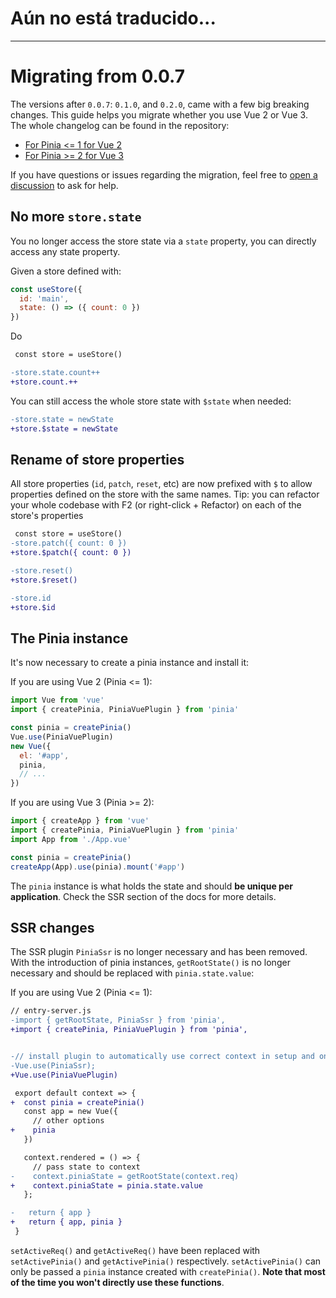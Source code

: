 # Aún no está traducido...
---

# Migrating from 0.0.7

The versions after `0.0.7`: `0.1.0`, and `0.2.0`, came with a few big breaking changes. This guide helps you migrate whether you use Vue 2 or Vue 3. The whole changelog can be found in the repository:

- [For Pinia <= 1 for Vue 2](https://github.com/vuejs/pinia/blob/v1/CHANGELOG.md)
- [For Pinia >= 2 for Vue 3](https://github.com/vuejs/pinia/blob/v2/packages/pinia/CHANGELOG.md)

If you have questions or issues regarding the migration, feel free to [open a discussion](https://github.com/vuejs/pinia/discussions/categories/q-a) to ask for help.

## No more `store.state`

You no longer access the store state via a `state` property, you can directly access any state property.

Given a store defined with:

```js
const useStore({
  id: 'main',
  state: () => ({ count: 0 })
})
```

Do

```diff
 const store = useStore()

-store.state.count++
+store.count.++
```

You can still access the whole store state with `$state` when needed:

```diff
-store.state = newState
+store.$state = newState
```

## Rename of store properties

All store properties (`id`, `patch`, `reset`, etc) are now prefixed with `$` to allow properties defined on the store with the same names. Tip: you can refactor your whole codebase with F2 (or right-click + Refactor) on each of the store's properties

```diff
 const store = useStore()
-store.patch({ count: 0 })
+store.$patch({ count: 0 })

-store.reset()
+store.$reset()

-store.id
+store.$id
```

## The Pinia instance

It's now necessary to create a pinia instance and install it:

If you are using Vue 2 (Pinia <= 1):

```js
import Vue from 'vue'
import { createPinia, PiniaVuePlugin } from 'pinia'

const pinia = createPinia()
Vue.use(PiniaVuePlugin)
new Vue({
  el: '#app',
  pinia,
  // ...
})
```

If you are using Vue 3 (Pinia >= 2):

```js
import { createApp } from 'vue'
import { createPinia, PiniaVuePlugin } from 'pinia'
import App from './App.vue'

const pinia = createPinia()
createApp(App).use(pinia).mount('#app')
```

The `pinia` instance is what holds the state and should **be unique per application**. Check the SSR section of the docs for more details.

## SSR changes

The SSR plugin `PiniaSsr` is no longer necessary and has been removed.
With the introduction of pinia instances, `getRootState()` is no longer necessary and should be replaced with `pinia.state.value`:

If you are using Vue 2 (Pinia <= 1):

```diff
// entry-server.js
-import { getRootState, PiniaSsr } from 'pinia',
+import { createPinia, PiniaVuePlugin } from 'pinia',


-// install plugin to automatically use correct context in setup and onServerPrefetch
-Vue.use(PiniaSsr);
+Vue.use(PiniaVuePlugin)

 export default context => {
+  const pinia = createPinia()
   const app = new Vue({
     // other options
+    pinia
   })

   context.rendered = () => {
     // pass state to context
-    context.piniaState = getRootState(context.req)
+    context.piniaState = pinia.state.value
   };

-   return { app }
+   return { app, pinia }
 }
```

`setActiveReq()` and `getActiveReq()` have been replaced with `setActivePinia()` and `getActivePinia()` respectively. `setActivePinia()` can only be passed a `pinia` instance created with `createPinia()`. **Note that most of the time you won't directly use these functions**.
